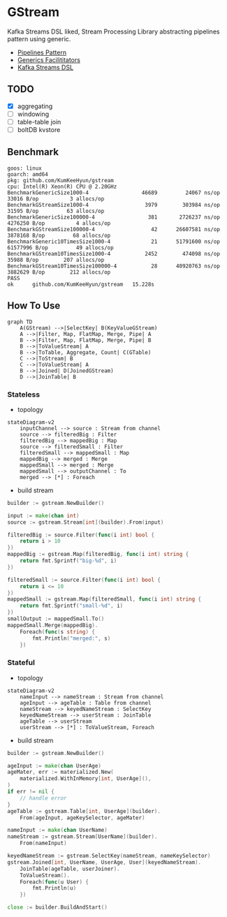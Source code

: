 # GStream

Kafka Streams DSL liked, Stream Processing Library abstracting pipelines pattern using generic.

- [Pipelines Pattern](https://go.dev/blog/pipelines)
- [Generics Facilititators](https://rakyll.org/generics-facilititators/)
- [Kafka Streams DSL](https://kafka.apache.org/20/documentation/streams/developer-guide/dsl-api.html)

## TODO

- [x] aggregating
- [ ] windowing
- [ ] table-table join
- [ ] boltDB kvstore

## Benchmark

```
goos: linux
goarch: amd64
pkg: github.com/KumKeeHyun/gstream
cpu: Intel(R) Xeon(R) CPU @ 2.20GHz
BenchmarkGenericSize1000-4            	   46689	     24067 ns/op	   33016 B/op	       3 allocs/op
BenchmarkGStreamSize1000-4            	    3979	    303984 ns/op	   31595 B/op	      63 allocs/op
BenchmarkGenericSize100000-4          	     381	   2726237 ns/op	 4276250 B/op	       4 allocs/op
BenchmarkGStreamSize100000-4          	      42	  26607581 ns/op	 3878168 B/op	      68 allocs/op
BenchmarkGeneric10TimesSize1000-4     	      21	  51791600 ns/op	61577996 B/op	      49 allocs/op
BenchmarkGStream10TimesSize1000-4     	    2452	    474098 ns/op	   35988 B/op	     207 allocs/op
BenchmarkGStream10TimesSize100000-4   	      28	  40920763 ns/op	 3882629 B/op	     212 allocs/op
PASS
ok  	github.com/KumKeeHyun/gstream	15.228s
```

## How To Use

```mermaid 
graph TD
    A(GStream) -->|SelectKey| B(KeyValueGStream)
    A -->|Filter, Map, FlatMap, Merge, Pipe| A
    B -->|Filter, Map, FlatMap, Merge, Pipe| B
    B -->|ToValueStream| A
    B -->|ToTable, Aggregate, Count| C(GTable)
    C -->|ToStream| B
    C -->|ToValueStream| A
    B -->|Joined| D(JoinedGStream)
    D -->|JoinTable| B
```

### Stateless

- topology

```mermaid
stateDiagram-v2
    inputChannel --> source : Stream from channel
    source --> filteredBig : Filter
    filteredBig --> mappedBig : Map
    source --> filteredSmall : Filter
    filteredSmall --> mappedSmall : Map
    mappedBig --> merged : Merge
    mappedSmall --> merged : Merge
    mappedSmall --> outputChannel : To
    merged --> [*] : Foreach
```

- build stream

```go
builder := gstream.NewBuilder()

input := make(chan int)
source := gstream.Stream[int](builder).From(input)

filteredBig := source.Filter(func(i int) bool {
	return i > 10
})
mappedBig := gstream.Map(filteredBig, func(i int) string {
	return fmt.Sprintf("big-%d", i)
})

filteredSmall := source.Filter(func(i int) bool {
	return i <= 10
})
mappedSmall := gstream.Map(filteredSmall, func(i int) string {
	return fmt.Sprintf("small-%d", i)
})
smallOutput := mappedSmall.To()
mappedSmall.Merge(mappedBig).
	Foreach(func(s string) {
		fmt.Println("merged:", s)
	})
```


### Stateful

- topology

``` mermaid
stateDiagram-v2
    nameInput --> nameStream : Stream from channel
    ageInput --> ageTable : Table from channel
    nameStream --> keyedNameStream : SelectKey
    keyedNameStream --> userStream : JoinTable
    ageTable --> userStream
    userStream --> [*] : ToValueStream, Foreach
```

- build stream

```go
builder := gstream.NewBuilder()

ageInput := make(chan UserAge)
ageMater, err := materialized.New(
	materialized.WithInMemory[int, UserAge](),
)
if err != nil {
	// handle error
}
ageTable := gstream.Table[int, UserAge](builder).
	From(ageInput, ageKeySelector, ageMater)

nameInput := make(chan UserName)
nameStream := gstream.Stream[UserName](builder).
	From(nameInput)

keyedNameStream := gstream.SelectKey(nameStream, nameKeySelector)
gstream.Joined[int, UserName, UserAge, User](keyedNameStream).
	JoinTable(ageTable, userJoiner).
	ToValueStream().
	Foreach(func(u User) {
		fmt.Println(u)
	})

close := builder.BuildAndStart()
```